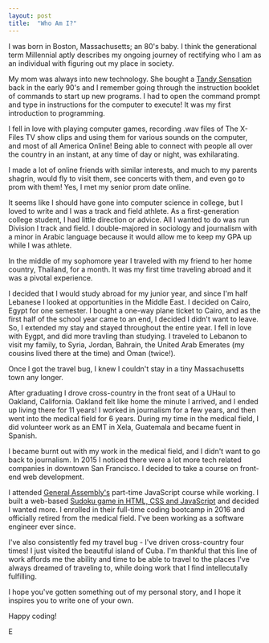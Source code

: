 ```yaml
---
layout: post
title:  "Who Am I?"
---
```


I was born in Boston, Massachusetts; an 80's baby. I think the generational term Millennial aptly describes my ongoing journey of rectifying who I am as an individual with figuring out my place in society.

My mom was always into new technology. She bought a [Tandy Sensation][tandy] back in the early 90's and I remember going through the instruction booklet of commands to start up new programs. I had to open the command prompt and type in instructions for the computer to execute! It was my first introduction to programming.

I fell in love with playing computer games, recording .wav files of The X-Files TV show clips and using them for various sounds on the computer, and most of all America Online!  Being able to connect with people all over the country in an instant, at any time of day or night, was exhilarating.

I made a lot of online friends with similar interests, and much to my parents shagrin, would fly to visit them, see concerts with them, and even go to prom with them!  Yes, I met my senior prom date online.

It seems like I should have gone into computer science in college, but I loved to write and I was a track and field athlete. As a first-generation college student, I had little direction or advice. All I wanted to do was run Division I track and field. I double-majored in sociology and journalism with a minor in Arabic language because it would allow me to keep my GPA up while I was athlete.

In the middle of my sophomore year I traveled with my friend to her home country, Thailand, for a month. It was my first time traveling abroad and it was a pivotal experience.

I decided that I would study abroad for my junior year, and since I'm half Lebanese I looked at opportunities in the Middle East.  I decided on Cairo, Egypt for one semester.  I bought a one-way plane ticket to Cairo, and as the first half of the school year came to an end, I decided I didn't want to leave. So, I extended my stay and stayed throughout the entire year.  I fell in love with Eygpt, and did more travling than studying. I traveled to Lebanon to visit my family, to Syria, Jordan, Bahrain, the United Arab Emerates (my cousins lived there at the time) and Oman (twice!).

Once I got the travel bug, I knew I couldn't stay in a tiny Massachusetts town any longer.

After graduating I drove cross-country in the front seat of a UHaul to Oakland, California.  Oakland felt like home the minute I arrived, and I ended up living there for 11 years!  I worked in journalism for a few years, and then went into the medical field for 6 years. During my time in the medical field, I did volunteer work as an EMT in Xela, Guatemala and became fuent in Spanish.

I became burnt out with my work in the medical field, and I didn't want to go back to journalism. In 2015 I noticed there were a lot more tech related companies in downtown San Francisco. I decided to take a course on front-end web development.

I attended [General Assembly's][ga] part-time JavaScript course while working. I built a web-based [Sudoku game in HTML, CSS and JavaScript][sudoku] and decided I wanted more. I enrolled in their full-time coding bootcamp in 2016 and officially retired from the medical field. I've been working as a software engineer ever since.

I've also consistently fed my travel bug - I've driven cross-country four times! I just visited the beautiful island of Cuba. I'm thankful that this line of work affords me the ability and time to be able to travel to the places I've always dreamed of traveling to, while doing work that I find intellecutally fulfilling.

I hope you've gotten something out of my personal story, and I hope it inspires you to write one of your own.

Happy coding!

E

[tandy]: https://www.youtube.com/watch?v=6ZIF2mw6fK4
[ga]: https://generalassemb.ly/locations/san-francisco
[sudoku]: http://eamoses.github.io/portfolio/old-portfolio/front-end-developer-projects/circle-sudoku-game/circle-sudoku.html